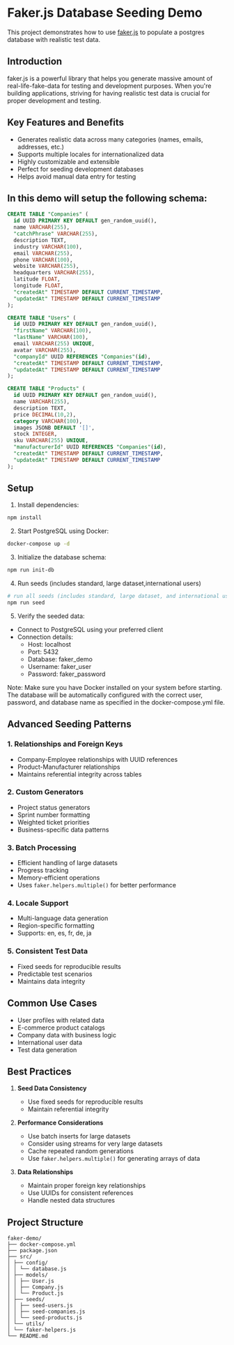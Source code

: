 # Faker.js Database Seeding Demo

This project demonstrates how to use [faker.js](https://fakerjs.dev/) to populate a postgres database with realistic test data.

## Introduction

faker.js is a powerful library that helps you generate massive amount of real-life-fake-data for testing and development purposes. When you're building applications, striving for having realistic test data is crucial for proper development and testing.

## Key Features and Benefits

- Generates realistic data across many categories (names, emails, addresses, etc.)
- Supports multiple locales for internationalized data
- Highly customizable and extensible
- Perfect for seeding development databases
- Helps avoid manual data entry for testing

## In this demo will setup the following schema:

```sql
CREATE TABLE "Companies" (
  id UUID PRIMARY KEY DEFAULT gen_random_uuid(),
  name VARCHAR(255),
  "catchPhrase" VARCHAR(255),
  description TEXT,
  industry VARCHAR(100),
  email VARCHAR(255),
  phone VARCHAR(100),
  website VARCHAR(255),
  headquarters VARCHAR(255),
  latitude FLOAT,
  longitude FLOAT,
  "createdAt" TIMESTAMP DEFAULT CURRENT_TIMESTAMP,
  "updatedAt" TIMESTAMP DEFAULT CURRENT_TIMESTAMP
);

CREATE TABLE "Users" (
  id UUID PRIMARY KEY DEFAULT gen_random_uuid(),
  "firstName" VARCHAR(100),
  "lastName" VARCHAR(100),
  email VARCHAR(255) UNIQUE,
  avatar VARCHAR(255),
  "companyId" UUID REFERENCES "Companies"(id),
  "createdAt" TIMESTAMP DEFAULT CURRENT_TIMESTAMP,
  "updatedAt" TIMESTAMP DEFAULT CURRENT_TIMESTAMP
);

CREATE TABLE "Products" (
  id UUID PRIMARY KEY DEFAULT gen_random_uuid(),
  name VARCHAR(255),
  description TEXT,
  price DECIMAL(10,2),
  category VARCHAR(100),
  images JSONB DEFAULT '[]',
  stock INTEGER,
  sku VARCHAR(255) UNIQUE,
  "manufacturerId" UUID REFERENCES "Companies"(id),
  "createdAt" TIMESTAMP DEFAULT CURRENT_TIMESTAMP,
  "updatedAt" TIMESTAMP DEFAULT CURRENT_TIMESTAMP
);
```

## Setup

1. Install dependencies:

```bash
npm install
```

2. Start PostgreSQL using Docker:

```bash
docker-compose up -d
```

3. Initialize the database schema:

```bash
npm run init-db
```

4. Run seeds (includes standard, large dataset,international users)

```bash
# run all seeds (includes standard, large dataset, and international users)
npm run seed
```

5. Verify the seeded data:

- Connect to PostgreSQL using your preferred client
- Connection details:
  - Host: localhost
  - Port: 5432
  - Database: faker_demo
  - Username: faker_user
  - Password: faker_password

Note: Make sure you have Docker installed on your system before starting. The database will be automatically configured with the correct user, password, and database name as specified in the docker-compose.yml file.

## Advanced Seeding Patterns

### 1. Relationships and Foreign Keys

- Company-Employee relationships with UUID references
- Product-Manufacturer relationships
- Maintains referential integrity across tables

### 2. Custom Generators

- Project status generators
- Sprint number formatting
- Weighted ticket priorities
- Business-specific data patterns

### 3. Batch Processing

- Efficient handling of large datasets
- Progress tracking
- Memory-efficient operations
- Uses `faker.helpers.multiple()` for better performance

### 4. Locale Support

- Multi-language data generation
- Region-specific formatting
- Supports: en, es, fr, de, ja

### 5. Consistent Test Data

- Fixed seeds for reproducible results
- Predictable test scenarios
- Maintains data integrity

## Common Use Cases

- User profiles with related data
- E-commerce product catalogs
- Company data with business logic
- International user data
- Test data generation

## Best Practices

1. **Seed Data Consistency**

   - Use fixed seeds for reproducible results
   - Maintain referential integrity

2. **Performance Considerations**

   - Use batch inserts for large datasets
   - Consider using streams for very large datasets
   - Cache repeated random generations
   - Use `faker.helpers.multiple()` for generating arrays of data

3. **Data Relationships**
   - Maintain proper foreign key relationships
   - Use UUIDs for consistent references
   - Handle nested data structures

## Project Structure

```
faker-demo/
├── docker-compose.yml
├── package.json
├── src/
│ ├── config/
│ │ └── database.js
│ ├── models/
│ │ ├── User.js
│ │ ├── Company.js
│ │ └── Product.js
│ ├── seeds/
│ │ ├── seed-users.js
│ │ ├── seed-companies.js
│ │ └── seed-products.js
│ └── utils/
│ └── faker-helpers.js
└── README.md
```
